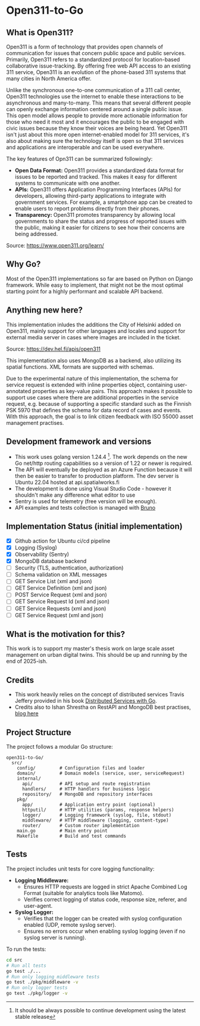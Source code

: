 # Open311-to-Go


## What is Open311?

Open311 is a form of technology that provides open channels of communication for issues that concern public space and public services. Primarily, Open311 refers to a standardized protocol for location-based collaborative issue-tracking. By offering free web API access to an existing 311 service, Open311 is an evolution of the phone-based 311 systems that many cities in North America offer.

Unlike the synchronous one-to-one communication of a 311 call center, Open311 technologies use the internet to enable these interactions to be asynchronous and many-to-many. This means that several different people can openly exchange information centered around a single public issue. This open model allows people to provide more actionable information for those who need it most and it encourages the public to be engaged with civic issues because they know their voices are being heard. Yet Open311 isn't just about this more open internet-enabled model for 311 services, it's also about making sure the technology itself is open so that 311 services and applications are interoperable and can be used everywhere.

The key features of Opn311 can be summarized followingly:
*  **Open Data Format:** Open311 provides a standardized data format for issues to be reported and tracked. This makes it easy for different systems to communicate with one another.
*  **APIs:** Open311 offers Application Programming Interfaces (APIs) for developers, allowing third-party applications to integrate with government services. For example, a smartphone app can be created to enable users to report problems directly from their phones.
*  **Transparency:** Open311 promotes transparency by allowing local governments to share the status and progress of reported issues with the public, making it easier for citizens to see how their concerns are being addressed.

Source: https://www.open311.org/learn/

## Why Go?

Most of the Open311 implementations so far are based on Python on Django framework. While easy to implement, that might not be the most optimal starting point for a highly performant and scalable API backend.

## Anything new here?

This implementation inludes the additions the City of Helsinki added on Open311, mainly support for other languages and locales and support for external media server in cases where images are included in the ticket.

Source: https://dev.hel.fi/apis/open311 

This implementation also uses MongoDB as a backend, also utilizing its spatial functions. XML formats are supported with schemas.

Due to the experimental nature of this implementation, the schema for service request is extended with inline properties object, containing user-annotated properties as key-value pairs. This approach makes it possible to support use cases where there are additional properties in the service request, e.g. because of supporting a specific standard such as the Finnish PSK 5970 that defines the schema for data record of cases and events. With this approach, the goal is to link citizen feedback with ISO 55000 asset management practises.

## Development framework and versions

* This work uses golang version 1.24.4 [^1]. The work depends on the new Go net/http routing capabilities so a version of 1.22 or newer is required.
* The API will eventually be deployed as an Azure Function because it will then be easier to transfer to production platform. The dev server is Ubuntu 22.04 hosted at api.spatialworks.fi
* The development is done using Visual Studio Code - however it shouldn't make any difference what editor to use
* Sentry is used for telemetry (free version will be enough).
* API examples and tests collection is managed with [Bruno](https://www.usebruno.com/)

## Implementation Status (initial implementation)

* [x]  Github action for Ubuntu ci/cd pipeline
* [x]  Logging (Syslog)
* [x]  Observability (Sentry)
* [x]  MongoDB database backend
* [ ]  Security (TLS, authentication, authorization)
* [ ]  Schema validation on XML messages
* [ ]  GET Service List (xml and json)
* [ ]  GET Service Definition (xml and json)
* [ ]  POST Service Request (xml and json)
* [ ]  GET Service Request Id (xml and json)
* [ ]  GET Service Requests (xml and json)
* [ ]  GET Service Request (xml and json)

## What is the motivation for this?

This work is to support my master's thesis work on large scale asset management on urban digital twins. This should be up and running by the end of 2025-ish.

## Credits

* This work heavily relies on the concept of distributed services Travis Jeffery provided in his book [Distributed Services with Go](https://a.co/d/g5mhjd8).
* Credits also to Ishan Shrestha on RestAPI and MongoDB best practises, [blog here](https://medium.com/@ishan.shrestha356/scalable-json-restapi-using-go-lang-and-mongodb-cf9699c5f6e8)

## Project Structure

The project follows a modular Go structure:

```
open311-to-Go/
  src/
    config/         # Configuration files and loader
    domain/         # Domain models (service, user, serviceRequest)
    internal/
      api/          # API setup and route registration
      handlers/     # HTTP handlers for business logic
      repository/   # MongoDB and repository interfaces
    pkg/
      app/          # Application entry point (optional)
      httputil/     # HTTP utilities (params, response helpers)
      logger/       # Logging framework (syslog, file, stdout)
      middleware/   # HTTP middleware (logging, content-type)
      router/       # Custom router implementation
    main.go         # Main entry point
    Makefile        # Build and test commands
```

## Tests

The project includes unit tests for core logging functionality:

- **Logging Middleware:**
  - Ensures HTTP requests are logged in strict Apache Combined Log Format (suitable for analytics tools like Matomo).
  - Verifies correct logging of status code, response size, referer, and user-agent.
- **Syslog Logger:**
  - Verifies that the logger can be created with syslog configuration enabled (UDP, remote syslog server).
  - Ensures no errors occur when enabling syslog logging (even if no syslog server is running).

To run the tests:

```sh
cd src
# Run all tests
go test ./...
# Run only logging middleware tests
go test ./pkg/middleware -v
# Run only logger tests
go test ./pkg/logger -v
```



[^1]: It should be always possible to continue development using the latest stable release

